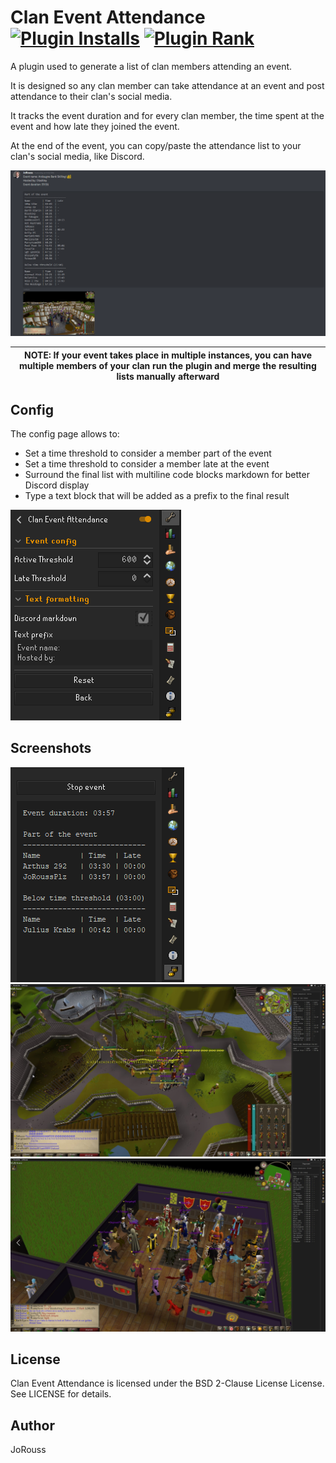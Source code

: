 Clan Event Attendance [![Plugin Installs](https://img.shields.io/endpoint?url=https://i.pluginhub.info/shields/installs/plugin/clan-event-attendance)](https://runelite.net/plugin-hub/JoRouss) [![Plugin Rank](https://img.shields.io/endpoint?url=https://i.pluginhub.info/shields/rank/plugin/clan-event-attendance)](https://runelite.net/plugin-hub)
=====================

A plugin used to generate a list of clan members attending an event.

It is designed so any clan member can take attendance at an event and post attendance to their clan's social media.

It tracks the event duration and for every clan member, the time spent at the event and how late they joined the event.

At the end of the event, you can copy/paste the attendance list to your clan's social media, like Discord.

![Discord report](/assets/ClanEventAttendance6.png "Discord report")

| NOTE: If your event takes place in multiple instances, you can have multiple members of your clan run the plugin and merge the resulting lists manually afterward |
| --- |

Config
------

The config page allows to:
- Set a time threshold to consider a member part of the event
- Set a time threshold to consider a member late at the event
- Surround the final list with multiline code blocks markdown for better Discord display
- Type a text block that will be added as a prefix to the final result

![Config Page](/assets/config.png "Config Page")

Screenshots
-----------

![Fake event](/assets/ClanEventAttendance4.png "Fake event")
![Event1](/assets/ClanEventExample1.jpg "Event1")
![Event2](/assets/ClanEventExample2.jpg "Event2")

License
-------
Clan Event Attendance is licensed under the BSD 2-Clause License License. See LICENSE for details.

Author
------
JoRouss